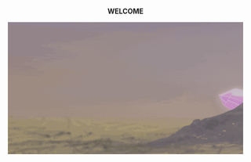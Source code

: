   
  <div align="center">
  <br>
  <b>WELCOME
  <br>
    
![Drag Racing](https://github.com/RodneyBaker/projectz/blob/main/raece/images/crystalworld.gif)
  <br>
  ## 

  </div>
  



